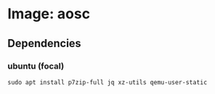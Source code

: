 # Image: aosc

## Dependencies

### ubuntu (focal)

```shell script
sudo apt install p7zip-full jq xz-utils qemu-user-static
```
